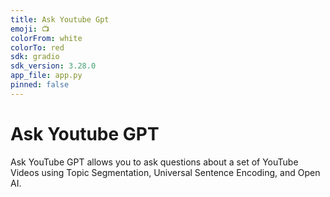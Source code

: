 ```yaml
---
title: Ask Youtube Gpt
emoji: 📺
colorFrom: white
colorTo: red
sdk: gradio
sdk_version: 3.28.0
app_file: app.py
pinned: false
---
```


# Ask Youtube GPT

Ask YouTube GPT allows you to ask questions about a set of YouTube Videos using Topic Segmentation, Universal Sentence Encoding, and Open AI.